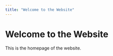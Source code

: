 ```yaml
---
title: "Welcome to the Website"
---
```


# Welcome to the Website

This is the homepage of the website.
